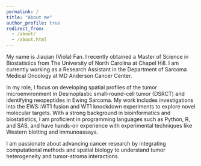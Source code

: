 ```yaml
---
permalink: /
title: "About me"
author_profile: true
redirect_from: 
  - /about/
  - /about.html
---
```


My name is Jiaqian (Viola) Fan. I recently obtained a Master of Science in Biostatistics from The University of North Carolina at Chapel Hill. I am currently working as a Research Assistant in the Department of Sarcoma Medical Oncology at MD Anderson Cancer Center.

In my role, I focus on developing spatial profiles of the tumor microenvironment in Desmoplastic small-round-cell tumor (DSRCT) and identifying neopeptides in Ewing Sarcoma. My work includes investigations into the EWS::WT1 fusion and WT1 knockdown experiments to explore novel molecular targets. With a strong background in bioinformatics and biostatistics, I am proficient in programming languages such as Python, R, and SAS, and have hands-on experience with experimental techniques like Western blotting and immunoassays.

I am passionate about advancing cancer research by integrating computational methods and spatial biology to understand tumor heterogeneity and tumor-stroma interactions.
